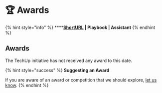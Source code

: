 # 🏆 Awards

{% hint style="info" %}
****[**ShortURL**](https://tiof.click/TUAwards) **| Playbook | Assistant**
{% endhint %}

## Awards

The TechUp initiative has not received any award to this date.

{% hint style="success" %}
**Suggesting an Award**

If you are aware of an award or competition that we should explore, [let us know](https://tiof.click/TUAwardsSuggest).
{% endhint %}
